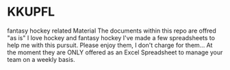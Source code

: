 # KKUPFL
fantasy hockey related Material 
The documents within this repo are offred "as is" 
I love hockey and fantasy hockey 
I've made a few spreadsheets to help me with this pursuit. 
Please enjoy them, I don't charge for them... 
At the moment they are ONLY offered as an Excel Spreadsheet to manage your team on a weekly basis. 
